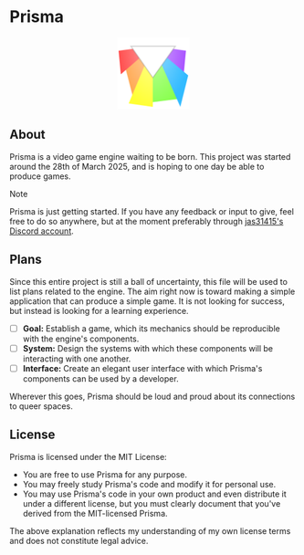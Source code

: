 # Prisma
<p align="center">
  <img alt="prisma logo .svg" width="25%" src="assets/logos/prisma-shatteredHierarchy-nogaps.svg" />
</p>

## About
Prisma is a video game engine waiting to be born.
This project was started around the 28th of March 2025, and is hoping to one day be able to produce games.

>[!NOTE]
> Prisma is just getting started.
> If you have any feedback or input to give, feel free to do so anywhere, but at the moment preferably through [jas31415's Discord account](https://discord.com/users/230936829392715777).

## Plans
Since this entire project is still a ball of uncertainty, this file will be used to list plans related to the engine.
The aim right now is toward making a simple application that can produce a simple game.
It is not looking for success, but instead is looking for a learning experience.

- [ ] **Goal:** Establish a game, which its mechanics should be reproducible with the engine's components.
- [ ] **System:** Design the systems with which these components will be interacting with one another.
- [ ] **Interface:** Create an elegant user interface with which Prisma's components can be used by a developer.

Wherever this goes, Prisma should be loud and proud about its connections to queer spaces.

## License
Prisma is licensed under the MIT License:

- You are free to use Prisma for any purpose.
- You may freely study Prisma's code and modify it for personal use.
- You may use Prisma's code in your own product and even distribute it under a different license, but you must clearly document that you've derived from the MIT-licensed Prisma.

The above explanation reflects my understanding of my own license terms and does not constitute legal advice.
